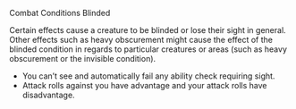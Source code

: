 Combat
Conditions
Blinded
<p>
  Certain effects cause a creature to be blinded or lose their sight in general. Other effects such as heavy obscurement might cause the effect of the blinded condition in regards to particular creatures or areas (such as heavy obscurement or the invisible condition).
</p>
        <ul>
          <li>You can’t see and automatically fail any ability check requiring sight.</li>
          <li>Attack rolls against you have advantage and your attack rolls have disadvantage.</li>
        </ul>
